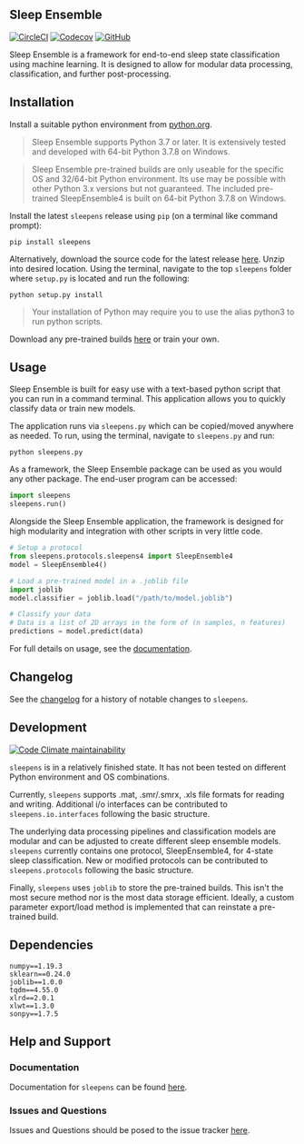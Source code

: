 ## Sleep Ensemble

[![CircleCI](https://img.shields.io/circleci/build/github/paradoxysm/sleepens?style=flat-square)](https://circleci.com/gh/paradoxysm/pypkg/tree/sleepens)
[![Codecov](https://flat.badgen.net/codecov/c/github/paradoxysm/sleepens?label=coverage&kill_cache=1)](https://codecov.io/gh/paradoxysm/sleepens)
[![GitHub](https://flat.badgen.net/github/license/paradoxysm/sleepens)](https://github.com/paradoxysm/sleepens/blob/master/LICENSE)

Sleep Ensemble is a framework for end-to-end sleep state classification using machine learning. It is designed to allow for modular data processing, classification, and further post-processing.

## Installation

Install a suitable python environment from [python.org](https://www.python.org/downloads/release/python-378/).
> Sleep Ensemble supports Python 3.7 or later. It is extensively tested and developed with 64-bit Python 3.7.8 on Windows.

> Sleep Ensemble pre-trained builds are only useable for the specific OS and 32/64-bit Python environment. Its use may be possible with other Python 3.x versions but not guaranteed. The included pre-trained SleepEnsemble4 is built on 64-bit Python 3.7.8 on Windows.

Install the latest `sleepens` release using `pip` (on a terminal like command prompt):
```
pip install sleepens
```
Alternatively, download the source code for the latest release [here](https://github.com/paradoxysm/sleepens/releases). Unzip into desired location. Using the terminal, navigate to the top `sleepens` folder where `setup.py` is located and run the following:
```
python setup.py install
```
> Your installation of Python may require you to use the alias python3 to run python scripts.

Download any pre-trained builds [here](https://github.com/paradoxysm/sleepens/blob/master/BUILDS.md) or train your own.

## Usage

Sleep Ensemble is built for easy use with a text-based python script that you can run in a command terminal. This application allows you to quickly classify data or train new models.

The application runs via `sleepens.py` which can be copied/moved anywhere as needed. To run, using the terminal, navigate to `sleepens.py` and run:
```
python sleepens.py
```

As a framework, the Sleep Ensemble package can be used as you would any other package. The end-user program can be accessed:
```python
import sleepens
sleepens.run()
```

Alongside the Sleep Ensemble application, the framework is designed for high modularity and integration with other scripts in very little code.

```python
# Setup a protocol
from sleepens.protocols.sleepens4 import SleepEnsemble4
model = SleepEnsemble4()

# Load a pre-trained model in a .joblib file
import joblib
model.classifier = joblib.load("/path/to/model.joblib")

# Classify your data
# Data is a list of 2D arrays in the form of (n samples, n features)
predictions = model.predict(data)
```

For full details on usage, see the [documentation](https://github.com/paradoxysm/sleepens/tree/master/doc).

## Changelog

See the [changelog](https://github.com/paradoxysm/sleepens/blob/master/CHANGES.md) for a history of notable changes to `sleepens`.

## Development

[![Code Climate maintainability](https://img.shields.io/codeclimate/maintainability-percentage/paradoxysm/sleepens?style=flat-square&kill_cache=1)](https://codeclimate.com/github/paradoxysm/sleepens/maintainability)

`sleepens` is in a relatively finished state. It has not been tested on different Python environment and OS combinations.

Currently, `sleepens` supports .mat, .smr/.smrx, .xls file formats for reading and writing. Additional i/o interfaces can be contributed to `sleepens.io.interfaces` following the basic structure.

The underlying data processing pipelines and classification models are modular and can be adjusted to create different sleep ensemble models. `sleepens` currently contains one protocol, SleepEnsemble4, for 4-state sleep classification. New or modified protocols can be contributed to `sleepens.protocols` following the basic structure.

Finally, `sleepens` uses `joblib` to store the pre-trained builds. This isn't the most secure method nor is the most data storage efficient. Ideally, a custom parameter export/load method is implemented that can reinstate a pre-trained build.

## Dependencies

```
numpy==1.19.3
sklearn==0.24.0
joblib==1.0.0
tqdm==4.55.0
xlrd==2.0.1
xlwt==1.3.0
sonpy==1.7.5
```

## Help and Support

### Documentation

Documentation for `sleepens` can be found [here](https://github.com/paradoxysm/sleepens/tree/master/doc).

### Issues and Questions

Issues and Questions should be posed to the issue tracker [here](https://github.com/paradoxysm/sleepens/issues).
